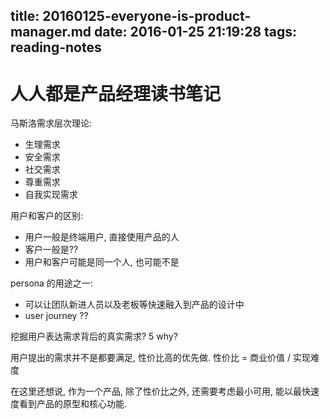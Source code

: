 title: 20160125-everyone-is-product-manager.md
date: 2016-01-25 21:19:28
tags: reading-notes
---


# 人人都是产品经理读书笔记

马斯洛需求层次理论:

- 生理需求
- 安全需求
- 社交需求
- 尊重需求
- 自我实现需求


用户和客户的区别:

- 用户一般是终端用户, 直接使用产品的人
- 客户一般是??
- 用户和客户可能是同一个人, 也可能不是


persona 的用途之一:

- 可以让团队新进人员以及老板等快速融入到产品的设计中
- user journey ??


挖掘用户表达需求背后的真实需求? 5 why?


用户提出的需求并不是都要满足, 性价比高的优先做.
性价比 = 商业价值 / 实现难度

在这里还想说, 作为一个产品, 除了性价比之外, 还需要考虑最小可用, 能以最快速度看到产品的原型和核心功能.

